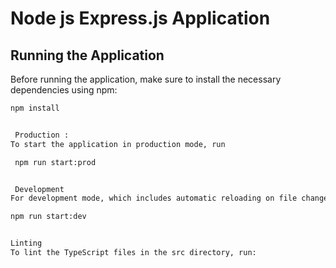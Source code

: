 # Node js Express.js  Application

## Running the Application

Before running the application, make sure to install the necessary dependencies using npm:

```bash
npm install


 Production :
To start the application in production mode, run

 npm run start:prod


 Development
For development mode, which includes automatic reloading on file changes and TypeScript transpilation, use:

npm run start:dev


Linting
To lint the TypeScript files in the src directory, run:


